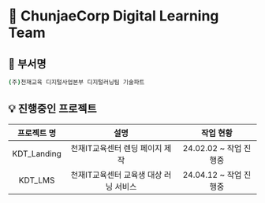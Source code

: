 # 🏢 ChunjaeCorp Digital Learning Team

## 📝 부서명

```sh
(주)천재교육 디지털사업본부 디지털러닝팀 기술파트
```

## 💡 진행중인 프로젝트
|프로젝트 명|설명|작업 현황|
|:---:|:---:|:---:|
|KDT_Landing|천재IT교육센터 렌딩 페이지 제작|24.02.02 ~ 작업 진행중|
|KDT_LMS|천재IT교육센터 교육생 대상 러닝 서비스|24.04.12 ~ 작업 진행중|
